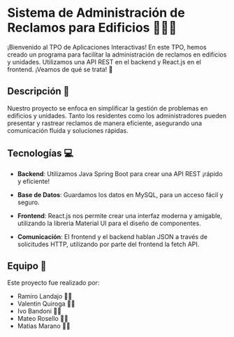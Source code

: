 # Sistema de Administración de Reclamos para Edificios 👷‍♂️🏢

¡Bienvenido al TPO de Aplicaciones Interactivas! En este TPO, hemos creado un programa para facilitar la administración de reclamos en edificios y unidades. Utilizamos una API REST en el backend y React.js en el frontend. ¡Veamos de qué se trata! 🚀

## Descripción 📝

Nuestro proyecto se enfoca en simplificar la gestión de problemas en edificios y unidades. Tanto los residentes como los administradores pueden presentar y rastrear reclamos de manera eficiente, asegurando una comunicación fluida y soluciones rápidas.

## Tecnologías 💻

- **Backend**: Utilizamos Java Spring Boot para crear una API REST ¡rápido y eficiente!

- **Base de Datos**: Guardamos los datos en MySQL, para un acceso fácil y seguro.

- **Frontend**: React.js nos permite crear una interfaz moderna y amigable, utilizando la libreria Material UI para el diseño de componentes.

- **Comunicación**: El frontend y el backend hablan JSON a través de solicitudes HTTP, utilizando por parte del frontend la fetch API.

## Equipo 🤝

Este proyecto fue realizado por:

- Ramiro Landajo 🧑‍💼
- Valentin Quiroga 🧑‍💼
- Ivo Bandoni 🧑‍💼
- Mateo Rosello 🧑‍💼
- Matias Marano 🧑‍💼
